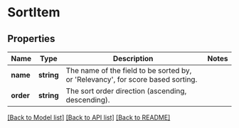 # SortItem

## Properties
Name | Type | Description | Notes
------------ | ------------- | ------------- | -------------
**name** | **string** | The name of the field to be sorted by, or &#x27;Relevancy&#x27;, for score based sorting. | 
**order** | **string** | The sort order direction (ascending, descending). | 

[[Back to Model list]](../../README.md#documentation-for-models) [[Back to API list]](../../README.md#documentation-for-api-endpoints) [[Back to README]](../../README.md)

